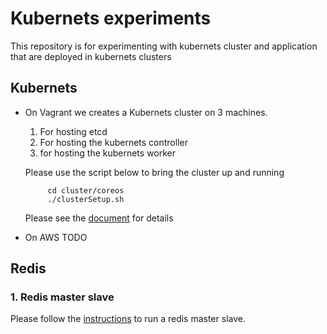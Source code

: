 # Kubernets  experiments 
This repository is for experimenting with kubernets cluster  and application that are deployed in kubernets  clusters 

## Kubernets  
*  On Vagrant 
 we creates  a Kubernets cluster on 3 machines.  
    1. For hosting etcd  
    2. For hosting the kubernets controller  
    3. for hosting the kubernets worker  
     
    Please use the script below to bring the  cluster up and running  
        
            cd cluster/coreos
            ./clusterSetup.sh  


   Please see the [document](cluster/coreos/README.md) for details
*  On AWS
    TODO


## Redis 
### 1. Redis master slave  
 Please follow the [instructions](RedisMasterSlave.md) to run a redis master slave.
